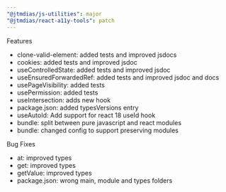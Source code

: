 ```yaml
---
"@jtmdias/js-utilities": major
"@jtmdias/react-a11y-tools": patch
---
```


Features

-   clone-valid-element: added tests and improved jsdocs
-   cookies: added tests and improved jsdoc
-   useControlledState: added tests and improved jsdoc
-   useEnsuredForwardedRef: added tests and improved jsdoc and docs
-   usePageVisibility: added tests
-   usePermission: added tests
-   useIntersection: adds new hook
-   package.json: added typesVersions entry
-   useAutoId: Add support for react 18 useId hook
-   bundle: split between pure javascript and react modules
-   bundle: changed config to support preserving modules

Bug Fixes

-   at: improved types
-   get: improved types
-   getValue: improved types
-   package.json: wrong main, module and types folders
